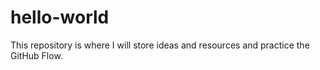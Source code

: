 # hello-world
This repository is where I will store ideas and resources and practice the GitHub Flow.
